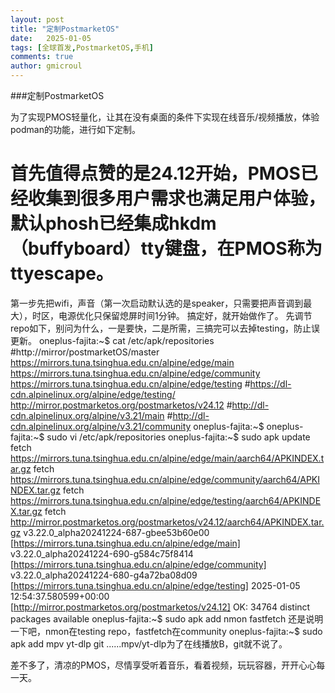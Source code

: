 ```yaml
---
layout: post
title: "定制PostmarketOS"
date:   2025-01-05
tags: [全球首发,PostmarketOS,手机]
comments: true
author: gmicroul
---
```


###定制PostmarketOS

为了实现PMOS轻量化，让其在没有桌面的条件下实现在线音乐/视频播放，体验podman的功能，进行如下定制。
# 首先值得点赞的是24.12开始，PMOS已经收集到很多用户需求也满足用户体验，默认phosh已经集成hkdm（buffyboard）tty键盘，在PMOS称为ttyescape。
第一步先把wifi，声音（第一次启动默认选的是speaker，只需要把声音调到最大），时区，电源优化只保留熄屏时间1分钟。
搞定好，就开始做作了。
先调节repo如下，别问为什么，一是要快，二是所需，三搞完可以去掉testing，防止误更新。
oneplus-fajita:~$ cat /etc/apk/repositories 
#http://mirror/postmarketOS/master
https://mirrors.tuna.tsinghua.edu.cn/alpine/edge/main
https://mirrors.tuna.tsinghua.edu.cn/alpine/edge/community
https://mirrors.tuna.tsinghua.edu.cn/alpine/edge/testing
#https://dl-cdn.alpinelinux.org/alpine/edge/testing/
http://mirror.postmarketos.org/postmarketos/v24.12
#http://dl-cdn.alpinelinux.org/alpine/v3.21/main
#http://dl-cdn.alpinelinux.org/alpine/v3.21/community
oneplus-fajita:~$ 
oneplus-fajita:~$ sudo vi /etc/apk/repositories 
oneplus-fajita:~$ sudo apk update
fetch https://mirrors.tuna.tsinghua.edu.cn/alpine/edge/main/aarch64/APKINDEX.tar.gz
fetch https://mirrors.tuna.tsinghua.edu.cn/alpine/edge/community/aarch64/APKINDEX.tar.gz
fetch https://mirrors.tuna.tsinghua.edu.cn/alpine/edge/testing/aarch64/APKINDEX.tar.gz
fetch http://mirror.postmarketos.org/postmarketos/v24.12/aarch64/APKINDEX.tar.gz
v3.22.0_alpha20241224-687-gbee53b60e00 [https://mirrors.tuna.tsinghua.edu.cn/alpine/edge/main]
v3.22.0_alpha20241224-690-g584c75f8414 [https://mirrors.tuna.tsinghua.edu.cn/alpine/edge/community]
v3.22.0_alpha20241224-680-g4a72ba08d09 [https://mirrors.tuna.tsinghua.edu.cn/alpine/edge/testing]
2025-01-05 12:54:37.580599+00:00 [http://mirror.postmarketos.org/postmarketos/v24.12]
OK: 34764 distinct packages available
oneplus-fajita:~$ sudo apk add nmon fastfetch 
还是说明一下吧，nmon在testing repo，fastfetch在community
oneplus-fajita:~$ sudo apk add mpv yt-dlp git ......mpv/yt-dlp为了在线播放B，git就不说了。

差不多了，清凉的PMOS，尽情享受听着音乐，看着视频，玩玩容器，开开心心每一天。
